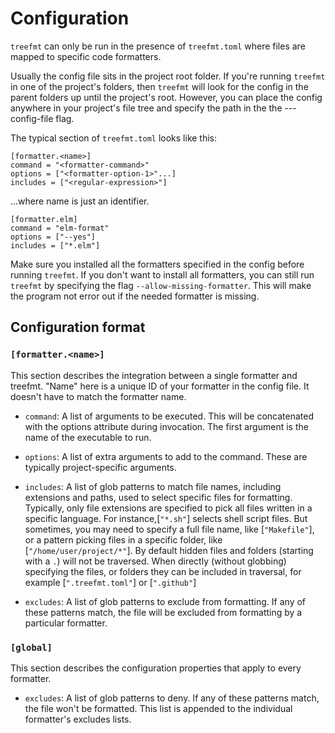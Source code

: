 # Configuration

`treefmt` can only be run in the presence of `treefmt.toml` where files are mapped to specific code formatters.

Usually the config file sits in the project root folder. If you're running `treefmt` in one of the project's folders, then `treefmt` will look for the config in the parent folders up until the project's root. However, you can place the config anywhere in your project's file tree and specify the path in the the ---config-file flag.

The typical section of `treefmt.toml` looks like this:

```
[formatter.<name>]
command = "<formatter-command>"
options = ["<formatter-option-1>"...]
includes = ["<regular-expression>"]
```

...where name is just an identifier.

```
[formatter.elm]
command = "elm-format"
options = ["--yes"]
includes = ["*.elm"]
```

Make sure you installed all the formatters specified in the config before running `treefmt`. If you don't want to install all formatters, you can still run `treefmt` by specifying the flag `--allow-missing-formatter`. This will make the program not error out if the needed formatter is missing.

## Configuration format

### `[formatter.<name>]`

This section describes the integration between a single formatter and treefmt. "Name" here is a unique ID of your formatter in the config file. It doesn't have to match the formatter name.

- `command`: A list of arguments to be executed. This will be concatenated with the options attribute during invocation. The first argument is the name of the executable to run.
- `options`: A list of extra arguments to add to the command. These are typically project-specific arguments.
- `includes`: A list of glob patterns to match file names, including extensions and paths, used to select specific files for formatting. Typically, only file extensions are specified to pick all files written in a specific language. For instance,[`"*.sh"`] selects shell script files. But sometimes, you may need to specify a full file name, like [`"Makefile"`], or a pattern picking files in a specific folder, like [`"/home/user/project/*"`]. By default hidden files and folders (starting with a `.`) will not be traversed. When directly (without globbing) specifying the files, or folders they can be included in traversal, for example [`".treefmt.toml"`] or [`".github"`]

- `excludes`: A list of glob patterns to exclude from formatting. If any of these patterns match, the file will be excluded from formatting by a particular formatter.

### `[global]`

This section describes the configuration properties that apply to every formatter.

- `excludes`: A list of glob patterns to deny. If any of these patterns match, the file won't be formatted. This list is appended to the individual formatter's excludes lists.
